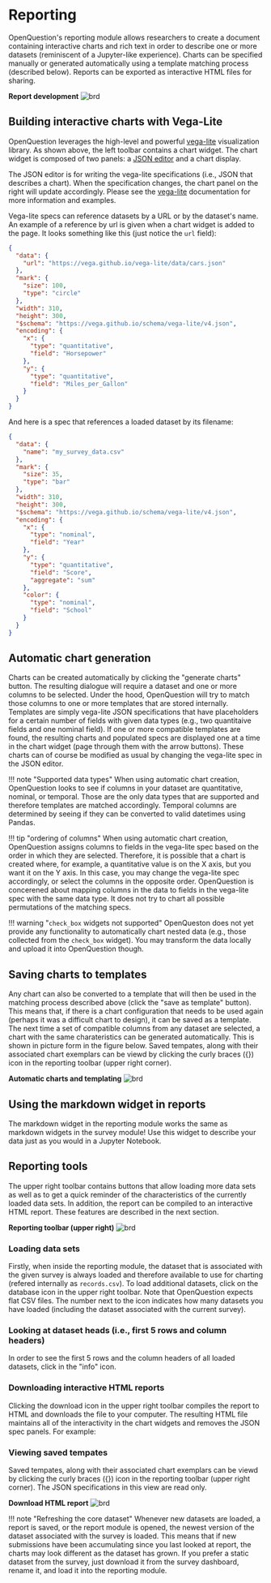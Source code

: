 # Reporting
OpenQuestion's reporting module allows researchers to create a document containing interactive charts and rich text
in order to describe one or more datasets (reminiscent of a Jupyter-like experience).
Charts can be specified manually or generated automatically using a template matching process (described below). 
Reports can be exported as interactive HTML files for sharing.

**Report development**
![brd](img/report_dev.gif)

## Building interactive charts with Vega-Lite
OpenQuestion leverages the high-level and powerful [vega-lite](https://vega.github.io/vega-lite/)
visualization library. As shown above, the left toolbar contains a chart widget. The chart widget
is composed of two panels: a [JSON editor](https://github.com/josdejong/jsoneditor) and a chart display.

The JSON editor is for writing the vega-lite specifications (i.e., JSON that describes a chart). 
When the specification changes, the chart panel on the right will update accordingly.
Please see the [vega-lite](https://vega.github.io/vega-lite/) documentation for more 
information and examples.

Vega-lite specs can reference datasets by a URL or by the dataset's name. An example of a reference by url
is given when a chart widget is added to the page. It looks something like this (just notice the `url` field):
 
```json
{
  "data": {
    "url": "https://vega.github.io/vega-lite/data/cars.json"
  },
  "mark": {
    "size": 100,
    "type": "circle"
  },
  "width": 310,
  "height": 300,
  "$schema": "https://vega.github.io/schema/vega-lite/v4.json",
  "encoding": {
    "x": {
      "type": "quantitative",
      "field": "Horsepower"
    },
    "y": {
      "type": "quantitative",
      "field": "Miles_per_Gallon"
    }
  }
}
```

And here is a spec that references a loaded dataset by its filename: 

```json
{
  "data": {
    "name": "my_survey_data.csv"
  },
  "mark": {
    "size": 35,
    "type": "bar"
  },
  "width": 310,
  "height": 300,
  "$schema": "https://vega.github.io/schema/vega-lite/v4.json",
  "encoding": {
    "x": {
      "type": "nominal",
      "field": "Year"
    },
    "y": {
      "type": "quantitative",
      "field": "Score",
      "aggregate": "sum"
    },
    "color": {
      "type": "nominal",
      "field": "School"
    }
  }
}
```

## Automatic chart generation
Charts can be created automatically by clicking the "generate charts" button. The resulting dialogue
will require a dataset and one or more columns to be selected. Under the hood, OpenQuestion
will try to match those columns to one or more templates that are stored internally. Templates are simply
vega-lite JSON specifications that have placeholders for a certain number of fields with given data types 
(e.g., two quantitaive fields and one nominal field). If one or more compatible templates are found,
the resulting charts and populated specs are displayed one at a time in the chart widget
(page through them with the arrow buttons). These charts can of course be modified as usual
by changing the vega-lite spec in the JSON editor.

!!! note "Supported data types"
    When using automatic chart creation, OpenQuestion looks to see if columns in
    your dataset are quantitative, nominal, or temporal. Those are the only data types
    that are supported and therefore templates are matched accordingly. Temporal
    columns are determined by seeing if they can be converted to valid datetimes using Pandas.
    
!!! tip "ordering of columns"
    When using automatic chart creation, OpenQuestion assigns columns to fields in the vega-lite spec
    based on the order in which they are selected. Therefore, it is possible that a chart is created
    where, for example, a quantitative value is on the X axis, but you want it on the Y axis. In this case,
    you may change the vega-lite spec accordingly, or select the columns in the opposite order. OpenQuestion
    is concerened about mapping columns in the data to fields in the vega-lite spec with the same data type. 
    It does not try to chart all possible permutations of the matching specs.
    
!!! warning "`check_box` widgets not supported"
    OpenQueston does not yet provide any functionality to automatically chart
    nested data (e.g., those collected from the `check_box` widget). You may transform the 
    data locally and upload it into OpenQuestion though.

## Saving charts to templates
Any chart can also be converted to a template that will then be used in the matching process 
described above (click the "save as template" button).
This means that, if there is a chart configuration that needs to be used again 
(perhaps it was a difficult chart to design), it can be saved as a template. The next time 
a set of compatible columns from any dataset are selected, a chart with the same 
charateristics can be generated automatically. This is shown in picture form in the figure below.
Saved tempates, along with their associated chart exemplars can be viewd by clicking the curly
braces ({}) icon in the reporting toolbar (upper right corner). 

**Automatic charts and templating**
![brd](img/auto_chart_fig.png)

## Using the markdown widget in reports
The markdown widget in the reporting module works the same as markdown widgets in the survey module!
Use this widget to describe your data just as you would in a Jupyter Notebook.

## Reporting tools
The upper right toolbar contains buttons that allow loading more data sets as well as to
get a quick reminder of the characteristics of the currently loaded data sets. In addition,
the report can be compiled to an interactive HTML report. These features are described in the next section.

**Reporting toolbar (upper right)**
![brd](img/rt.png)

### Loading data sets
Firstly, when inside the reporting module, the dataset that is associated with the given survey
is always loaded and therefore available to use for charting (refered internally as `records.csv`). 
To load additional datasets, click on the database icon in the upper right toolbar. 
Note that OpenQuestion expects flat CSV files. The number next to the icon indicates 
how many datasets you have loaded (including the dataset associated with the current survey).

### Looking at dataset heads (i.e., first 5 rows and column headers)
In order to see the first 5 rows and the column headers of all loaded datasets, click in the "info" icon.

### Downloading interactive HTML reports
Clicking the download icon in the upper right toolbar compiles the report to 
HTML and downloads the file to your computer. The resulting HTML file maintains 
all of the interactivity in the chart widgets and removes the JSON spec panels. For example:

### Viewing saved tempates
Saved tempates, along with their associated chart exemplars can be viewd by clicking the curly
braces ({}) icon in the reporting toolbar (upper right corner). The JSON specifications in this view
are read only.

**Download HTML report**
![brd](img/report_download.gif)

!!! note "Refreshing the core dataset"
    Whenever new datasets are loaded, a report is saved, or the report module is opened,
    the newest version of the dataset associated with the survey is loaded. This means that if new 
    submissions have been accumulating since you last looked at report, 
    the charts may look different as the dataset has grown. If you prefer a static dataset from the survey, 
    just download it from the survey dashboard, rename it, and load it into the reporting module.


